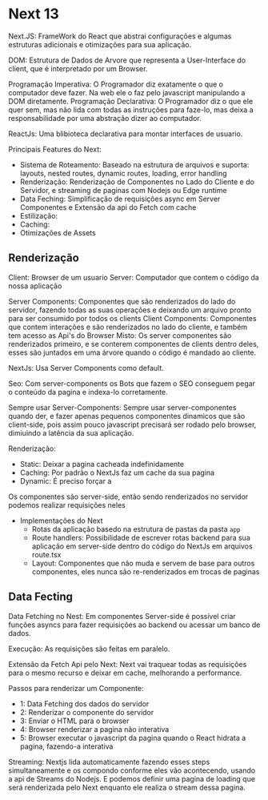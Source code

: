# Next 13

Next.JS: FrameWork do React que abstrai configurações e algumas estruturas adicionais e otimizações para sua aplicação.

DOM: Estrutura de Dados de Arvore que representa a User-Interface do client, que é interpretado por um Browser.

Programação Imperativa: O Programador diz exatamente o que o computador deve fazer. Na web ele o faz pelo javascript manipulando a DOM diretamente.
Programação Declarativa: O Programador diz o que ele quer sem, mas não lida com todas as instruções para faze-lo, mas deixa a responsabilidade por uma abstração dizer ao computador.

ReactJs: Uma blibioteca declarativa para montar interfaces de usuario.

Principais Features do Next:

- Sistema de Roteamento: Baseado na estrutura de arquivos e suporta: layouts, nested routes, dynamic routes, loading, error handling
- Renderização: Renderização de Componentes no Lado do Cliente e do Servidor, e streaming de paginas com Nodejs ou Edge runtime
- Data Feching: Simplificação de requisições async em Server Componentes e Extensão da api do Fetch com cache
- Estilização:
- Caching:
- Otimizações de Assets

## Renderização

Client: Browser de um usuario
Server: Computador que contem o código da nossa aplicação

Server Components: Componentes que são renderizados do lado do servidor, fazendo todas as suas operações e deixando um arquivo pronto para ser consumido por todos os clients
Client Components: Componentes que contem interações e são renderizados no lado do cliente, e também tem acesso as Api's do Browser
Misto: Os server componentes são renderizados primeiro, e se conterem componentes de clients dentro deles, esses são juntados em uma árvore quando o código é mandado ao cliente.

NextJs: Usa Server Components como default.

Seo: Com server-components os Bots que fazem o SEO conseguem pegar o conteúdo da pagina e indexa-lo corretamente.

Sempre usar Server-Components: Sempre usar server-componentes quando der, e fazer apenas pequenos componentes dinamicos que são client-side, pois assim pouco javascript precisará ser rodado pelo browser, dimiuindo a latência da sua aplicação.

Renderização:

- Static: Deixar a pagina cacheada indefinidamente
- Caching: Por padrão o NextJs faz um cache da sua pagina
- Dynamic: É preciso forçar a

Os componentes são server-side, então sendo renderizados no servidor podemos realizar requisições neles

- Implementações do Next
  - Rotas da aplicação basedo na estrutura de pastas da pasta `app`
  - Route handlers: Possibilidade de escrever rotas backend para sua aplicação em server-side dentro do código do NextJs em arquivos route.tsx
  - Layout: Componentes que não muda e servem de base para outros componentes, eles nunca são re-renderizados em trocas de paginas

## Data Fecting

Data Fetching no Nest: Em componentes Server-side é possível criar funções asyncs para fazer requisições ao backend ou acessar um banco de dados.

Execução: As requisições são feitas em paralelo.

Extensão da Fetch Api pelo Next: Next vai traquear todas as requisições para o mesmo recurso e deixar em cache, melhorando a performance.

Passos para renderizar um Componente:

- 1: Data Fetching dos dados do servidor
- 2: Renderizar o componente do servidor
- 3: Enviar o HTML para o browser
- 4: Browser renderizar a pagina não interativa
- 5: Browser executar o javascript da pagina quando o React hidrata a pagina, fazendo-a interativa

Streaming: Nextjs lida automaticamente fazendo esses steps simultaneamente e os compondo conforme eles vão acontecendo, usando a api de Streams do Nodejs. E podemos definir uma pagina de loading que será renderizada pelo Next enquanto ele realiza o stream dessa pagina.
